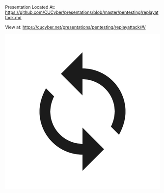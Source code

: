 Presentation Located At: https://github.com/CUCyber/presentations/blob/master/pentesting/replayattack.md

View at: https://cucyber.net/presentations/pentesting/replayattack/#/

![thumbnail](thumbnail.png)
